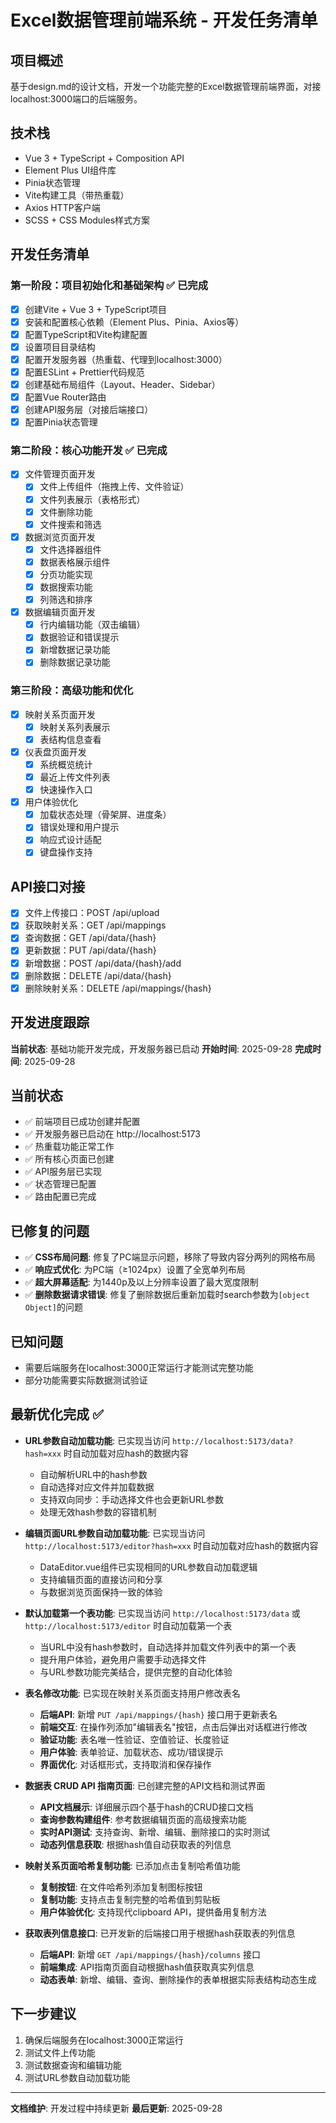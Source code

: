 # Excel数据管理前端系统 - 开发任务清单

## 项目概述
基于design.md的设计文档，开发一个功能完整的Excel数据管理前端界面，对接localhost:3000端口的后端服务。

## 技术栈
- Vue 3 + TypeScript + Composition API
- Element Plus UI组件库
- Pinia状态管理
- Vite构建工具（带热重载）
- Axios HTTP客户端
- SCSS + CSS Modules样式方案

## 开发任务清单

### 第一阶段：项目初始化和基础架构 ✅ 已完成
- [x] 创建Vite + Vue 3 + TypeScript项目
- [x] 安装和配置核心依赖（Element Plus、Pinia、Axios等）
- [x] 配置TypeScript和Vite构建配置
- [x] 设置项目目录结构
- [x] 配置开发服务器（热重载、代理到localhost:3000）
- [x] 配置ESLint + Prettier代码规范
- [x] 创建基础布局组件（Layout、Header、Sidebar）
- [x] 配置Vue Router路由
- [x] 创建API服务层（对接后端接口）
- [x] 配置Pinia状态管理

### 第二阶段：核心功能开发 ✅ 已完成
- [x] 文件管理页面开发
  - [x] 文件上传组件（拖拽上传、文件验证）
  - [x] 文件列表展示（表格形式）
  - [x] 文件删除功能
  - [x] 文件搜索和筛选

- [x] 数据浏览页面开发
  - [x] 文件选择器组件
  - [x] 数据表格展示组件
  - [x] 分页功能实现
  - [x] 数据搜索功能
  - [x] 列筛选和排序

- [x] 数据编辑页面开发
  - [x] 行内编辑功能（双击编辑）
  - [x] 数据验证和错误提示
  - [x] 新增数据记录功能
  - [x] 删除数据记录功能

### 第三阶段：高级功能和优化
- [x] 映射关系页面开发
  - [x] 映射关系列表展示
  - [x] 表结构信息查看

- [x] 仪表盘页面开发
  - [x] 系统概览统计
  - [x] 最近上传文件列表
  - [x] 快速操作入口

- [x] 用户体验优化
  - [x] 加载状态处理（骨架屏、进度条）
  - [x] 错误处理和用户提示
  - [x] 响应式设计适配
  - [x] 键盘操作支持

## API接口对接
- [x] 文件上传接口：POST /api/upload
- [x] 获取映射关系：GET /api/mappings
- [x] 查询数据：GET /api/data/{hash}
- [x] 更新数据：PUT /api/data/{hash}
- [x] 新增数据：POST /api/data/{hash}/add
- [x] 删除数据：DELETE /api/data/{hash}
- [x] 删除映射关系：DELETE /api/mappings/{hash}

## 开发进度跟踪
**当前状态**: 基础功能开发完成，开发服务器已启动
**开始时间**: 2025-09-28
**完成时间**: 2025-09-28

## 当前状态
- ✅ 前端项目已成功创建并配置
- ✅ 开发服务器已启动在 http://localhost:5173
- ✅ 热重载功能正常工作
- ✅ 所有核心页面已创建
- ✅ API服务层已实现
- ✅ 状态管理已配置
- ✅ 路由配置已完成

## 已修复的问题
- ✅ **CSS布局问题**: 修复了PC端显示问题，移除了导致内容分两列的网格布局
- ✅ **响应式优化**: 为PC端（≥1024px）设置了全宽单列布局
- ✅ **超大屏幕适配**: 为1440p及以上分辨率设置了最大宽度限制
- ✅ **删除数据请求错误**: 修复了删除数据后重新加载时search参数为`[object Object]`的问题

## 已知问题
- 需要后端服务在localhost:3000正常运行才能测试完整功能
- 部分功能需要实际数据测试验证

## 最新优化完成 ✅
- **URL参数自动加载功能**: 已实现当访问 `http://localhost:5173/data?hash=xxx` 时自动加载对应hash的数据内容
  - 自动解析URL中的hash参数
  - 自动选择对应文件并加载数据
  - 支持双向同步：手动选择文件也会更新URL参数
  - 处理无效hash参数的容错机制

- **编辑页面URL参数自动加载功能**: 已实现当访问 `http://localhost:5173/editor?hash=xxx` 时自动加载对应hash的数据内容
  - DataEditor.vue组件已实现相同的URL参数自动加载逻辑
  - 支持编辑页面的直接访问和分享
  - 与数据浏览页面保持一致的体验

- **默认加载第一个表功能**: 已实现当访问 `http://localhost:5173/data` 或 `http://localhost:5173/editor` 时自动加载第一个表
  - 当URL中没有hash参数时，自动选择并加载文件列表中的第一个表
  - 提升用户体验，避免用户需要手动选择文件
  - 与URL参数功能完美结合，提供完整的自动化体验

- **表名修改功能**: 已实现在映射关系页面支持用户修改表名
  - **后端API**: 新增 `PUT /api/mappings/{hash}` 接口用于更新表名
  - **前端交互**: 在操作列添加"编辑表名"按钮，点击后弹出对话框进行修改
  - **验证功能**: 表名唯一性验证、空值验证、长度验证
  - **用户体验**: 表单验证、加载状态、成功/错误提示
  - **界面优化**: 对话框形式，支持取消和保存操作

- **数据表 CRUD API 指南页面**: 已创建完整的API文档和测试界面
  - **API文档展示**: 详细展示四个基于hash的CRUD接口文档
  - **查询参数构建组件**: 参考数据编辑页面的高级搜索功能
  - **实时API测试**: 支持查询、新增、编辑、删除接口的实时测试
  - **动态列信息获取**: 根据hash值自动获取表的列信息

- **映射关系页面哈希复制功能**: 已添加点击复制哈希值功能
  - **复制按钮**: 在文件哈希列添加复制图标按钮
  - **复制功能**: 支持点击复制完整的哈希值到剪贴板
  - **用户体验优化**: 支持现代clipboard API，提供备用复制方法

- **获取表列信息接口**: 已开发新的后端接口用于根据hash获取表的列信息
  - **后端API**: 新增 `GET /api/mappings/{hash}/columns` 接口
  - **前端集成**: API指南页面自动根据hash值获取真实列信息
  - **动态表单**: 新增、编辑、查询、删除操作的表单根据实际表结构动态生成

## 下一步建议
1. 确保后端服务在localhost:3000正常运行
2. 测试文件上传功能
3. 测试数据查询和编辑功能
4. 测试URL参数自动加载功能

---
**文档维护**: 开发过程中持续更新
**最后更新**: 2025-09-28
